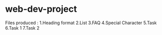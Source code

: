 # web-dev-project
Files produced :
    1.Heading format
    2.List
    3.FAQ
    4.Special Character 
    5.Task
    6.Task 1
    7.Task 2